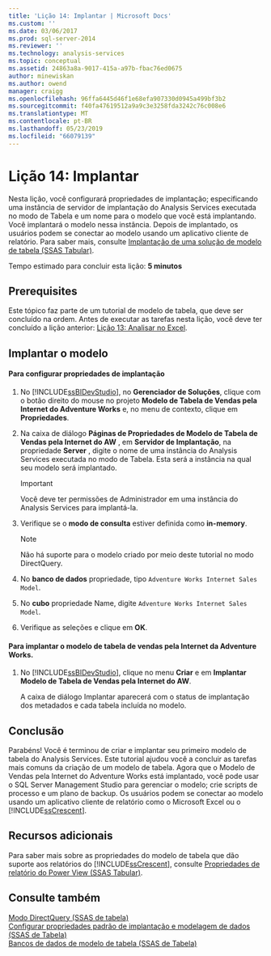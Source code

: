 ```yaml
---
title: 'Lição 14: Implantar | Microsoft Docs'
ms.custom: ''
ms.date: 03/06/2017
ms.prod: sql-server-2014
ms.reviewer: ''
ms.technology: analysis-services
ms.topic: conceptual
ms.assetid: 24863a8a-9017-415a-a97b-fbac76ed0675
author: minewiskan
ms.author: owend
manager: craigg
ms.openlocfilehash: 96ffa6445d46f1e68efa907330d0945a499bf3b2
ms.sourcegitcommit: f40fa47619512a9a9c3e3258fda3242c76c008e6
ms.translationtype: MT
ms.contentlocale: pt-BR
ms.lasthandoff: 05/23/2019
ms.locfileid: "66079139"
---
```

# <a name="lesson-14-deploy"></a>Lição 14: Implantar
  Nesta lição, você configurará propriedades de implantação; especificando uma instância de servidor de implantação do Analysis Services executada no modo de Tabela e um nome para o modelo que você está implantando. Você implantará o modelo nessa instância. Depois de implantado, os usuários podem se conectar ao modelo usando um aplicativo cliente de relatório. Para saber mais, consulte [Implantação de uma solução de modelo de tabela &#40;SSAS Tabular&#41;](tabular-models/tabular-model-solution-deployment-ssas-tabular.md).  
  
 Tempo estimado para concluir esta lição: **5 minutos**  
  
## <a name="prerequisites"></a>Prerequisites  
 Este tópico faz parte de um tutorial de modelo de tabela, que deve ser concluído na ordem. Antes de executar as tarefas nesta lição, você deve ter concluído a lição anterior: [Lição 13: Analisar no Excel](lesson-12-analyze-in-excel.md).  
  
## <a name="deploy-the-model"></a>Implantar o modelo  
  
#### <a name="to-configure-deployment-properties"></a>Para configurar propriedades de implantação  
  
1.  No [!INCLUDE[ssBIDevStudio](../includes/ssbidevstudio-md.md)], no **Gerenciador de Soluções**, clique com o botão direito do mouse no projeto **Modelo de Tabela de Vendas pela Internet do Adventure Works** e, no menu de contexto, clique em **Propriedades**.  
  
2.  Na caixa de diálogo **Páginas de Propriedades de Modelo de Tabela de Vendas pela Internet do AW** , em **Servidor de Implantação**, na propriedade **Server** , digite o nome de uma instância do Analysis Services executada no modo de Tabela. Esta será a instância na qual seu modelo será implantado.  
  
    > [!IMPORTANT]  
    >  Você deve ter permissões de Administrador em uma instância do Analysis Services para implantá-la.  
  
3.  Verifique se o **modo de consulta** estiver definida como **in-memory**.  
  
    > [!NOTE]  
    >  Não há suporte para o modelo criado por meio deste tutorial no modo DirectQuery.  
  
4.  No **banco de dados** propriedade, tipo `Adventure Works Internet Sales Model`.  
  
5.  No **cubo** propriedade Name, digite `Adventure Works Internet Sales Model`.  
  
6.  Verifique as seleções e clique em **OK**.  
  
#### <a name="to-deploy-the-adventure-works-internet-sales-tabular-model"></a>Para implantar o modelo de tabela de vendas pela Internet da Adventure Works.  
  
1.  No [!INCLUDE[ssBIDevStudio](../includes/ssbidevstudio-md.md)], clique no menu **Criar** e em **Implantar Modelo de Tabela de Vendas pela Internet do AW**.  
  
     A caixa de diálogo Implantar aparecerá com o status de implantação dos metadados e cada tabela incluída no modelo.  
  
## <a name="conclusion"></a>Conclusão  
 Parabéns! Você é terminou de criar e implantar seu primeiro modelo de tabela do Analysis Services. Este tutorial ajudou você a concluir as tarefas mais comuns da criação de um modelo de tabela. Agora que o Modelo de Vendas pela Internet do Adventure Works está implantado, você pode usar o SQL Server Management Studio para gerenciar o modelo; crie scripts de processo e um plano de backup. Os usuários podem se conectar ao modelo usando um aplicativo cliente de relatório como o Microsoft Excel ou o [!INCLUDE[ssCrescent](../includes/sscrescent-md.md)].  
  
## <a name="additional-resources"></a>Recursos adicionais  
 Para saber mais sobre as propriedades do modelo de tabela que dão suporte aos relatórios do [!INCLUDE[ssCrescent](../includes/sscrescent-md.md)], consulte [Propriedades de relatório do Power View &#40;SSAS Tabular&#41;](tabular-models/properties-ssas-tabular.md).  
  
## <a name="see-also"></a>Consulte também  
 [Modo DirectQuery &#40;SSAS de tabela&#41;](tabular-models/directquery-mode-ssas-tabular.md)   
 [Configurar propriedades padrão de implantação e modelagem de dados &#40;SSAS de Tabela&#41;](tabular-models/configure-default-data-modeling-and-deployment-properties-ssas-tabular.md)   
 [Bancos de dados de modelo de tabela &#40;SSAS de Tabela&#41;](tabular-models/tabular-model-databases-ssas-tabular.md)  
  
  
